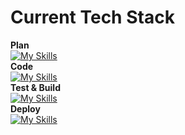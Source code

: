 # Current Tech Stack
**Plan**  
[![My Skills](https://skillicons.dev/icons?i=notion,figma,vscode)](https://skillicons.dev)  
**Code**  
[![My Skills](https://skillicons.dev/icons?i=ruby,ts,angular,rails,graphql,postgres)](https://skillicons.dev)  
**Test & Build**  
[![My Skills](https://skillicons.dev/icons?i=cypress,githubactions)](https://skillicons.dev)  
**Deploy**  
[![My Skills](https://skillicons.dev/icons?i=docker,kubernetes,aws,terraform)](https://skillicons.dev)

<!---
dkdam/dkdam is a ✨ special ✨ repository because its `README.md` (this file) appears on your GitHub profile.
You can click the Preview link to take a look at your changes.
--->
